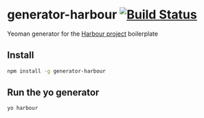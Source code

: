 # generator-harbour [![Build Status](https://travis-ci.org/AanZee/generator-harbour.svg?branch=master)](https://travis-ci.org/AanZee/generator-harbour)
Yeoman generator for the [Harbour project](https://github.com/AanZee/harbour/) boilerplate

## Install

```bash
npm install -g generator-harbour
```

## Run the yo generator

```bash
yo harbour
```
